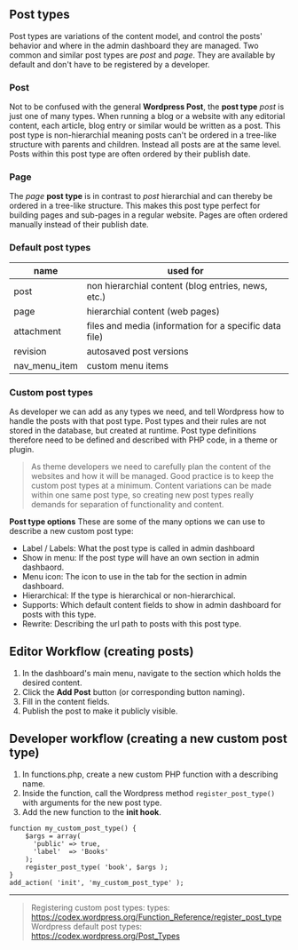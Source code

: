 ## Post types
Post types are variations of the content model, and control the posts' behavior and where in the admin dashboard they are managed. Two common and similar post types are *post* and *page*. They are available by default and don't have to be registered by a developer. 

### Post
Not to be confused with the general **Wordpress Post**, the **post type** *post* is just one of many types. When running a blog or a website with any editorial content, each article, blog entry or similar would be written as a post. This post type is non-hierarchial meaning posts can't be ordered in a tree-like structure with parents and children. Instead all posts are at the same level. Posts within this post type are often ordered by their publish date.

### Page
The *page* **post type** is in contrast to *post* hierarchial and can thereby be ordered in a tree-like structure. This makes this post type perfect for building pages and sub-pages in a regular website. Pages are often ordered manually instead of their publish date.

### Default post types
| name | used for |
| ------------- | ------------- |
| post | non hierarchial content (blog entries, news, etc.) |
| page | hierarchial content (web pages) |
| attachment |  files and media (information for a specific data file) |
| revision | autosaved post versions |
| nav_menu_item | custom menu items |

### Custom post types
As developer we can add as any types we need, and tell Wordpress how to handle the posts with that post type. Post types and their rules are not stored in the database, but created at runtime. Post type definitions therefore need to be defined and described with PHP code, in a theme or plugin. 

> As theme developers we need to carefully plan the content of the websites and how it will be managed. Good practice is to keep the custom post types at a minimum. Content variations can be made within one same post type, so creating new post types really demands for separation of functionality and content.

**Post type options**
These are some of the many options we can use to describe a new custom post type:

* Label / Labels: What the post type is called in admin dashboard
* Show in menu: If the post type will have an own section in admin dashbaord.
* Menu icon: The icon to use in the tab for the section in admin dashboard.
* Hierarchical: If the type is hierarchical or non-hierarchical.
* Supports: Which default content fields to show in admin dashboard for posts with this type.
* Rewrite: Describing the url path to posts with this post type.

## Editor Workflow (creating posts)
1. In the dashboard's main menu, navigate to the section which holds the desired content.
2. Click the **Add Post** button (or corresponding button naming).
3. Fill in the content fields.
4. Publish the post to make it publicly visible.

## Developer workflow (creating a new custom post type)
1. In functions.php, create a new custom PHP function with a describing name.
2. Inside the function, call the Wordpress method `register_post_type()` with arguments for the new post type.
3. Add the new function to the **init hook**.

```
function my_custom_post_type() {
    $args = array(
      'public' => true,
      'label'  => 'Books'
    );
    register_post_type( 'book', $args );
}
add_action( 'init', 'my_custom_post_type' ); 
```
---

> Registering custom post types: types: https://codex.wordpress.org/Function_Reference/register_post_type
> Wordpress default post types: https://codex.wordpress.org/Post_Types
